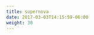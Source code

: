 ```yaml
---
title: supernova
date: 2017-03-03T14:15:59-06:00
weight: 30
---
```


<div class="supernova">
<div class="space">
<div class="star">
</div>
</div>
</div>